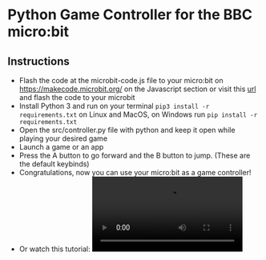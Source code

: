 # Python Game Controller for the BBC micro:bit
## Instructions
- Flash the code at the microbit-code.js file to your micro:bit on https://makecode.microbit.org/ on the Javascript section or visit this <a href="https://makecode.microbit.org/_Mi91HcdUtKXV">url</a> and flash the code to your microbit
- Install Python 3 and run on your terminal ```pip3 install -r requirements.txt``` on Linux and MacOS, on Windows run ```pip install -r requirements.txt```
- Open the src/controller.py file with python and keep it open while playing your desired game
- Launch a game or an app
- Press the A button to go forward and the B button to jump. (These are the default keybinds)
- Congratulations, now you can use your micro:bit as a game controller!
- Or watch this tutorial: 
![tutorial](https://user-images.githubusercontent.com/60986328/110214667-51fee280-7eae-11eb-9d0c-6fc711cfd521.mp4)
